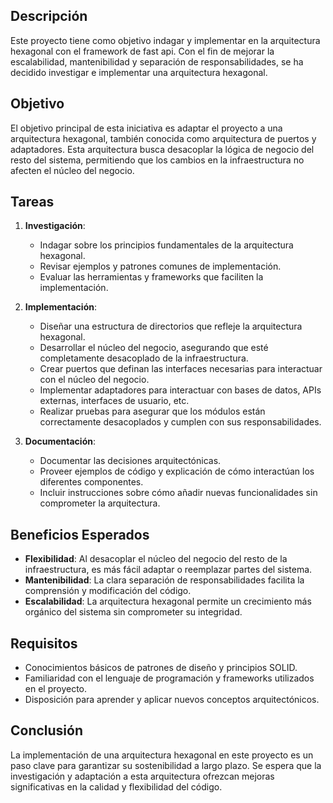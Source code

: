 
## Descripción

Este proyecto tiene como objetivo indagar y implementar en la arquitectura hexagonal con el framework de fast api.  Con el fin de mejorar la escalabilidad, mantenibilidad y separación de responsabilidades, se ha decidido investigar e implementar una arquitectura hexagonal.

## Objetivo

El objetivo principal de esta iniciativa es adaptar el proyecto a una arquitectura hexagonal, también conocida como arquitectura de puertos y adaptadores. Esta arquitectura busca desacoplar la lógica de negocio del resto del sistema, permitiendo que los cambios en la infraestructura no afecten el núcleo del negocio.

## Tareas

1. **Investigación**:
   - Indagar sobre los principios fundamentales de la arquitectura hexagonal.
   - Revisar ejemplos y patrones comunes de implementación.
   - Evaluar las herramientas y frameworks que faciliten la implementación.

2. **Implementación**:
   - Diseñar una estructura de directorios que refleje la arquitectura hexagonal.
   - Desarrollar el núcleo del negocio, asegurando que esté completamente desacoplado de la infraestructura.
   - Crear puertos que definan las interfaces necesarias para interactuar con el núcleo del negocio.
   - Implementar adaptadores para interactuar con bases de datos, APIs externas, interfaces de usuario, etc.
   - Realizar pruebas para asegurar que los módulos están correctamente desacoplados y cumplen con sus responsabilidades.

3. **Documentación**:
   - Documentar las decisiones arquitectónicas.
   - Proveer ejemplos de código y explicación de cómo interactúan los diferentes componentes.
   - Incluir instrucciones sobre cómo añadir nuevas funcionalidades sin comprometer la arquitectura.

## Beneficios Esperados

- **Flexibilidad**: Al desacoplar el núcleo del negocio del resto de la infraestructura, es más fácil adaptar o reemplazar partes del sistema.
- **Mantenibilidad**: La clara separación de responsabilidades facilita la comprensión y modificación del código.
- **Escalabilidad**: La arquitectura hexagonal permite un crecimiento más orgánico del sistema sin comprometer su integridad.

## Requisitos

- Conocimientos básicos de patrones de diseño y principios SOLID.
- Familiaridad con el lenguaje de programación y frameworks utilizados en el proyecto.
- Disposición para aprender y aplicar nuevos conceptos arquitectónicos.

## Conclusión

La implementación de una arquitectura hexagonal en este proyecto es un paso clave para garantizar su sostenibilidad a largo plazo. Se espera que la investigación y adaptación a esta arquitectura ofrezcan mejoras significativas en la calidad y flexibilidad del código.
